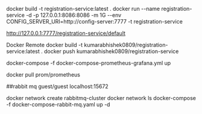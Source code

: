 docker build -t registration-service:latest .
docker run --name registration-service -d -p 127.0.0.1:8086:8086 -m 1G --env CONFIG_SERVER_URI=http://config-server:7777 -t registration-service 

http://127.0.0.1:7777/registration-service/default 

Docker Remote
docker build -t kumarabhishek0809/registration-service:latest .
docker push kumarabhishek0809/registration-service

docker-compose -f docker-compose-prometheus-grafana.yml up

docker pull prom/prometheus

##rabbit mq
guest/guest
localhost:15672

docker network create rabbitmq-cluster
docker network ls
docker-compose -f docker-compose-rabbit-mq.yaml up -d